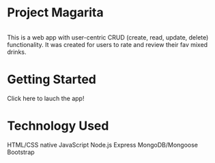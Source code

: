 # Project Magarita

<img src="">

This is a web app with user-centric CRUD (create, read, update, delete) functionality. 
It was created for users to rate and review their fav mixed drinks.

# Getting Started

Click here to lauch the app!
 
# Technology Used

HTML/CSS
native JavaScript
Node.js
Express
MongoDB/Mongoose
Bootstrap

